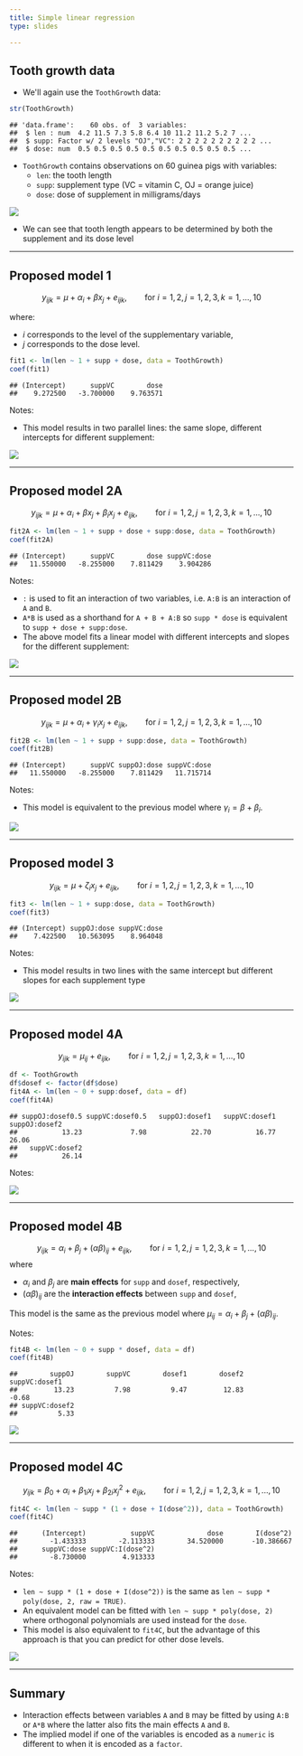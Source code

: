 ```yaml
---
title: Simple linear regression
type: slides

---
```

## Tooth growth data

-   We'll again use the `ToothGrowth` data:

``` r
str(ToothGrowth)
```

    ## 'data.frame':    60 obs. of  3 variables:
    ##  $ len : num  4.2 11.5 7.3 5.8 6.4 10 11.2 11.2 5.2 7 ...
    ##  $ supp: Factor w/ 2 levels "OJ","VC": 2 2 2 2 2 2 2 2 2 2 ...
    ##  $ dose: num  0.5 0.5 0.5 0.5 0.5 0.5 0.5 0.5 0.5 0.5 ...

-   `ToothGrowth` contains observations on 60 guinea pigs with
    variables:
    -   `len`: the tooth length
    -   `supp`: supplement type (VC = vitamin C, OJ = orange juice)
    -   `dose`: dose of supplement in milligrams/days

<img src="chapter7_04_interaction_files/figure-markdown/tooth-plot0-1.png" style="display: block; margin: auto;" />

-   We can see that tooth length appears to be determined by both the
    supplement and its dose level

---

## Proposed model 1

$$ y_{ijk} = \mu + \alpha_i + \beta x_{j} + e_{ijk}, \qquad \text{for }i = 1, 2, j = 1, 2, 3, k = 1, ..., 10$$

where:

-   $i$ corresponds to the level of the supplementary variable,
-   $j$ corresponds to the dose level.

``` r
fit1 <- lm(len ~ 1 + supp + dose, data = ToothGrowth)
coef(fit1)
```

    ## (Intercept)      suppVC        dose 
    ##    9.272500   -3.700000    9.763571

Notes:

-   This model results in two parallel lines: the same slope, different
    intercepts for different supplement:

<img src="chapter7_04_interaction_files/figure-markdown/tooth-plot1-1.png" style="display: block; margin: auto;" />

---

## Proposed model 2A

$$ y_{ijk} = \mu + \alpha_i + \beta x_{j} + \beta_{i} x_{j} + e_{ijk}, \qquad \text{for }i = 1, 2, j = 1, 2, 3, k = 1, ..., 10$$

``` r
fit2A <- lm(len ~ 1 + supp + dose + supp:dose, data = ToothGrowth)
coef(fit2A)
```

    ## (Intercept)      suppVC        dose suppVC:dose 
    ##   11.550000   -8.255000    7.811429    3.904286

Notes:

-   `:` is used to fit an interaction of two variables, i.e. `A:B` is an
    interaction of `A` and `B`.
-   `A*B` is used as a shorthand for `A + B + A:B` so `supp * dose` is
    equivalent to `supp + dose + supp:dose`.
-   The above model fits a linear model with different intercepts and
    slopes for the different supplement:

<img src="chapter7_04_interaction_files/figure-markdown/tooth-plot2A-1.png" style="display: block; margin: auto;" />

---

## Proposed model 2B

$$ y_{ijk} = \mu + \alpha_i + \gamma_{i} x_{j} + e_{ijk}, \qquad \text{for }i = 1, 2, j = 1, 2, 3, k = 1, ..., 10$$

``` r
fit2B <- lm(len ~ 1 + supp + supp:dose, data = ToothGrowth)
coef(fit2B)
```

    ## (Intercept)      suppVC suppOJ:dose suppVC:dose 
    ##   11.550000   -8.255000    7.811429   11.715714

Notes:

-   This model is equivalent to the previous model where
    $\gamma_i = \beta + \beta_i$.

<img src="chapter7_04_interaction_files/figure-markdown/tooth-plot2B-1.png" style="display: block; margin: auto;" />

---

## Proposed model 3

$$ y_{ijk} = \mu +  \zeta_{i} x_{j} + e_{ijk}, \qquad \text{for }i = 1, 2, j = 1, 2, 3, k = 1, ..., 10$$

``` r
fit3 <- lm(len ~ 1 + supp:dose, data = ToothGrowth)
coef(fit3)
```

    ## (Intercept) suppOJ:dose suppVC:dose 
    ##    7.422500   10.563095    8.964048

Notes:

-   This model results in two lines with the same intercept but
    different slopes for each supplement type

<img src="chapter7_04_interaction_files/figure-markdown/tooth-plot3-1.png" style="display: block; margin: auto;" />

---

## Proposed model 4A

$$ y_{ijk} = \mu_{ij} + e_{ijk}, \qquad \text{for }i = 1, 2, j = 1, 2, 3, k = 1, ..., 10$$

``` r
df <- ToothGrowth
df$dosef <- factor(df$dose)
fit4A <- lm(len ~ 0 + supp:dosef, data = df)
coef(fit4A)
```

    ## suppOJ:dosef0.5 suppVC:dosef0.5   suppOJ:dosef1   suppVC:dosef1   suppOJ:dosef2 
    ##           13.23            7.98           22.70           16.77           26.06 
    ##   suppVC:dosef2 
    ##           26.14

Notes:

<img src="chapter7_04_interaction_files/figure-markdown/tooth-plot4A-1.png" style="display: block; margin: auto;" />

---

## Proposed model 4B

$$ y_{ijk} = \alpha_i + \beta_j  + (\alpha\beta)_{ij} + e_{ijk}, \qquad \text{for }i = 1, 2, j = 1, 2, 3, k = 1, ..., 10$$
where

-   $\alpha_i$ and $\beta_j$ are **main effects** for `supp` and
    `dosef`, respectively,
-   $(\alpha\beta)_{ij}$ are the **interaction effects** between `supp`
    and `dosef`,

This model is the same as the previous model where
$\mu_{ij} = \alpha_i + \beta_j + (\alpha\beta)_{ij}$.

Notes:

``` r
fit4B <- lm(len ~ 0 + supp * dosef, data = df)
coef(fit4B)
```

    ##        suppOJ        suppVC        dosef1        dosef2 suppVC:dosef1 
    ##         13.23          7.98          9.47         12.83         -0.68 
    ## suppVC:dosef2 
    ##          5.33

<img src="chapter7_04_interaction_files/figure-markdown/tooth-plot4B-1.png" style="display: block; margin: auto;" />

---

## Proposed model 4C

$$ y_{ijk} = \beta_0 + \alpha_i  + \beta_{1i} x_j +  \beta_{2i} x_j^2  + e_{ijk}, \qquad \text{for }i = 1, 2, j = 1, 2, 3, k = 1, ..., 10$$

``` r
fit4C <- lm(len ~ supp * (1 + dose + I(dose^2)), data = ToothGrowth)
coef(fit4C)
```

    ##      (Intercept)           suppVC             dose        I(dose^2) 
    ##        -1.433333        -2.113333        34.520000       -10.386667 
    ##      suppVC:dose suppVC:I(dose^2) 
    ##        -8.730000         4.913333

Notes:

-   `len ~ supp * (1 + dose + I(dose^2))` is the same as
    `len ~ supp * poly(dose, 2, raw = TRUE)`.
-   An equivalent model can be fitted with `len ~ supp * poly(dose, 2)`
    where orthogonal polynomials are used instead for the `dose`.
-   This model is also equivalent to `fit4C`, but the advantage of this
    approach is that you can predict for other dose levels.

<img src="chapter7_04_interaction_files/figure-markdown/tooth-plot4C-1.png" style="display: block; margin: auto;" />

---

## Summary

-   Interaction effects between variables `A` and `B` may be fitted by
    using `A:B` or `A*B` where the latter also fits the main effects `A`
    and `B`.
-   The implied model if one of the variables is encoded as a `numeric`
    is different to when it is encoded as a `factor`.
